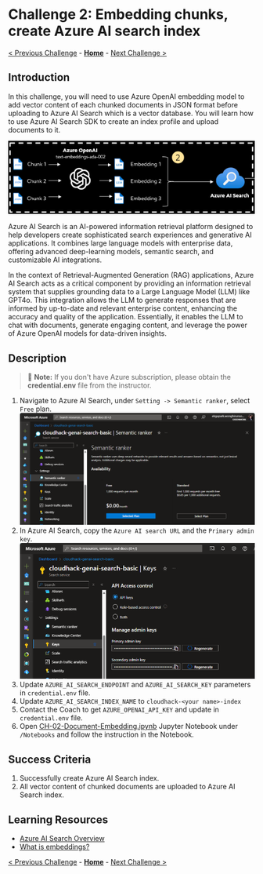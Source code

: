 # Challenge 2: Embedding chunks, create Azure AI search index

[< Previous Challenge](./Challenge-01.md) - **[Home](../README.md)** - [Next Challenge >](./Challenge-03.md)

## Introduction

In this challenge, you will need to use Azure OpenAI embedding model to add vector content of each chunked documents in JSON format before uploading to Azure AI Search which is a vector database. You will learn how to use Azure AI Search SDK to create an index profile and upload documents to it.

![image](../Instructions/Images/CH2-diagram.png)

Azure AI Search is an AI-powered information retrieval platform designed to help developers create sophisticated search experiences and generative AI applications. It combines large language models with enterprise data, offering advanced deep-learning models, semantic search, and customizable AI integrations.

In the context of Retrieval-Augmented Generation (RAG) applications, Azure AI Search acts as a critical component by providing an information retrieval system that supplies grounding data to a Large Language Model (LLM) like GPT4o. This integration allows the LLM to generate responses that are informed by up-to-date and relevant enterprise content, enhancing the accuracy and quality of the application. Essentially, it enables the LLM to chat with documents, generate engaging content, and leverage the power of Azure OpenAI models for data-driven insights.

## Description

> :memo: **Note:** If you don't have Azure subscription, please obtain the **credential.env** file from the instructor.

1. Navigate to Azure AI Search, under `Setting -> Semantic ranker`, select `Free` plan.
   ![image](../Instructions/Images/CH2-azure-ai-search-semantic-ranker.png)
2. In Azure AI Search, copy the `Azure AI search URL` and the `Primary admin key`.
   ![image](../Instructions/Images/CH2-azure-ai-search-key.png)
3. Update `AZURE_AI_SEARCH_ENDPOINT` and 
`AZURE_AI_SEARCH_KEY` parameters in `credential.env` file.
4. Update `AZURE_AI_SEARCH_INDEX_NAME` to `cloudhack-<your name>-index`
5. Contact the Coach to get `AZURE_OPENAI_API_KEY` and update in `credential.env` file.
2. Open [CH-02-Document-Embedding.ipynb](../Notebooks/CH-02-Document-Embedding.ipynb) Jupyter Notebook under `/Notebooks` and follow the instruction in the Notebook.

## Success Criteria

1. Successfully create Azure AI Search index.
2. All vector content of chunked documents are uploaded to Azure AI Search index.

## Learning Resources

- [Azure AI Search Overview](https://learn.microsoft.com/en-us/azure/search/search-what-is-azure-search)
- [What is embeddings?](https://www.rungalileo.io/blog/mastering-rag-how-to-select-an-embedding-model)

[< Previous Challenge](./Challenge-01.md) - **[Home](../README.md)** - [Next Challenge >](./Challenge-03.md)



